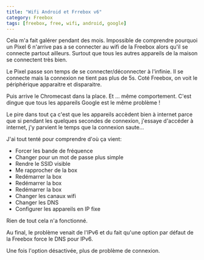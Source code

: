 ```yaml
---
title: "Wifi Android et Frrebox v6"
category: Freebox
tags: [freebox, free, wifi, android, google]
---
```


Cela m'a fait galérer pendant des mois. Impossible de comprendre pourquoi un Pixel 6 n'arrive pas a se connecter au wifi de la Freebox alors qu'il se connecte partout ailleurs. Surtout que tous les autres appareils de la maison se connectent très bien.

Le Pixel passe son temps de se connecter/déconnecter à l'infinie. Il se connecte mais la connexion ne tient pas plus de 5s. Coté Freebox, on voit le périphérique apparaitre et disparaitre.

Puis arrive le Chromecast dans la place. Et ... même comportement. C'est dingue que tous les appareils Google est le même problème !

Le pire dans tout ça c'est que les appareils accèdent bien à internet parce que si pendant les quelques secondes de connexion, j'essaye d'accéder à internet, j'y parvient le temps que la connexion saute...

J'ai tout tenté pour comprendre d'où ça vient:

 * Forcer les bande de fréquence
 * Changer pour un mot de passe plus simple
 * Rendre le SSID visible
 * Me rapprocher de la box
 * Redémarrer la box
 * Redémarrer la box
 * Redémarrer la box
 * Changer les canaux wifi
 * Changer les DNS
 * Configurer les appareils en IP fixe

Rien de tout cela n'a fonctionné.

Au final, le problème venait de l'IPv6 et du fait qu'une option par défaut de la Freebox force le DNS pour IPv6.

Une fois l'option désactivée, plus de problème de connexion.